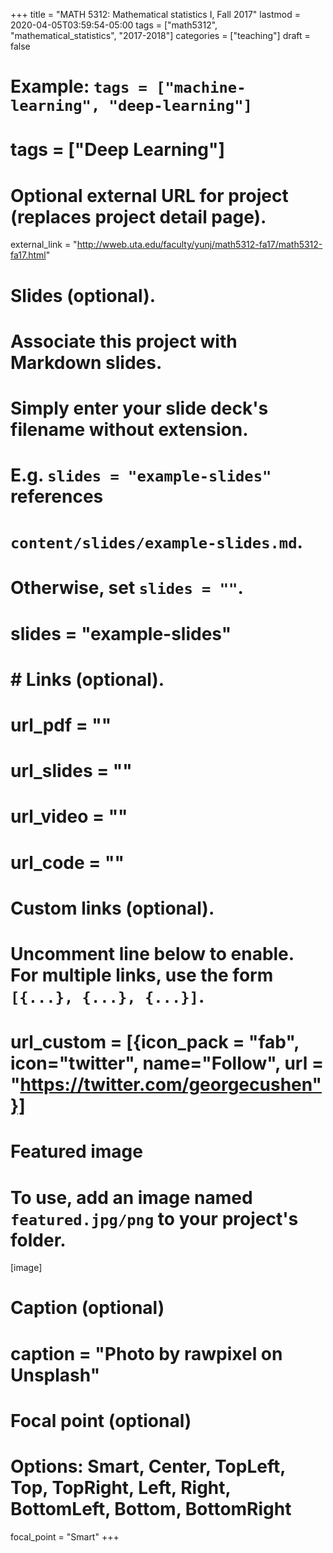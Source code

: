 +++
title = "MATH 5312: Mathematical statistics I, Fall 2017"
lastmod = 2020-04-05T03:59:54-05:00
tags = ["math5312", "mathematical_statistics", "2017-2018"]
categories = ["teaching"]
draft = false
# Example: `tags = ["machine-learning", "deep-learning"]`
# tags = ["Deep Learning"]

# Optional external URL for project (replaces project detail page).
external_link = "http://wweb.uta.edu/faculty/yunj/math5312-fa17/math5312-fa17.html"

# Slides (optional).
#   Associate this project with Markdown slides.
#   Simply enter your slide deck's filename without extension.
#   E.g. `slides = "example-slides"` references
#   `content/slides/example-slides.md`.
#   Otherwise, set `slides = ""`.
# slides = "example-slides"

# # Links (optional).
# url_pdf = ""
# url_slides = ""
# url_video = ""
# url_code = ""

# Custom links (optional).
#   Uncomment line below to enable. For multiple links, use the form `[{...}, {...}, {...}]`.
# url_custom = [{icon_pack = "fab", icon="twitter", name="Follow", url = "https://twitter.com/georgecushen"}]

# Featured image
# To use, add an image named `featured.jpg/png` to your project's folder.
[image]
  # Caption (optional)
  # caption = "Photo by rawpixel on Unsplash"

  # Focal point (optional)
  # Options: Smart, Center, TopLeft, Top, TopRight, Left, Right, BottomLeft, Bottom, BottomRight
  focal_point = "Smart"
+++
